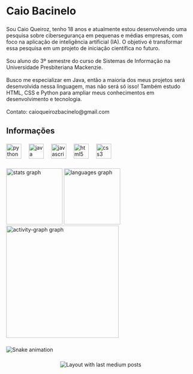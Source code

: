 <h1 align="left">Caio Bacinelo</h1>

###

<p align="left">Sou Caio Queiroz, tenho 18 anos e atualmente estou desenvolvendo uma pesquisa sobre cibersegurança em pequenas e médias empresas, com foco na aplicação de inteligência artificial (IA). O objetivo é transformar essa pesquisa em um projeto de iniciação científica no futuro.<br><br>Sou aluno do 3º semestre do curso de Sistemas de Informação na Universidade Presbiteriana Mackenzie.<br><br>Busco me especializar em Java, então a maioria dos meus projetos será desenvolvida nessa linguagem, mas não será só isso! Também estudo HTML, CSS e Python para ampliar meus conhecimentos em desenvolvimento e tecnologia.<br><br>Contato: caioqueirozbacinelo@gmail.com</p>

###

<h2 align="left">Informações</h2>

###

<div align="left">
  <img src="https://cdn.jsdelivr.net/gh/devicons/devicon/icons/python/python-original.svg" height="40" alt="python logo"  />
  <img width="12" />
  <img src="https://cdn.jsdelivr.net/gh/devicons/devicon/icons/java/java-original.svg" height="40" alt="java logo"  />
  <img width="12" />
  <img src="https://cdn.jsdelivr.net/gh/devicons/devicon/icons/javascript/javascript-original.svg" height="40" alt="javascript logo"  />
  <img width="12" />
  <img src="https://cdn.jsdelivr.net/gh/devicons/devicon/icons/html5/html5-original.svg" height="40" alt="html5 logo"  />
  <img width="12" />
  <img src="https://cdn.jsdelivr.net/gh/devicons/devicon/icons/css3/css3-original.svg" height="40" alt="css3 logo"  />
</div>

###

<div align="left">
  <img src="https://github-readme-stats.vercel.app/api?username=CaioBacinelo&hide_title=false&hide_rank=false&show_icons=true&include_all_commits=true&count_private=true&disable_animations=false&theme=gotham&locale=en&hide_border=false&order=1" height="150" alt="stats graph"  />
  <img src="https://github-readme-stats.vercel.app/api/top-langs?username=CaioBacinelo&locale=en&hide_title=false&layout=compact&card_width=320&langs_count=5&theme=gotham&hide_border=false&order=2" height="150" alt="languages graph"  />
  <img src="https://github-readme-activity-graph.vercel.app/graph?username=CaioBacinelo&radius=16&theme=gotham&area=true&order=5" height="300" alt="activity-graph graph"  />
</div>

###

<img src="https://raw.githubusercontent.com/CaioBacinelo/CaioBacinelo/output/snake.svg" alt="Snake animation" />

###

<div align="center">
  <img src="https://github-read-medium-git-main.pahlevikun.vercel.app/latest?limit=4" alt="Layout with last medium posts"  />
</div>

###
